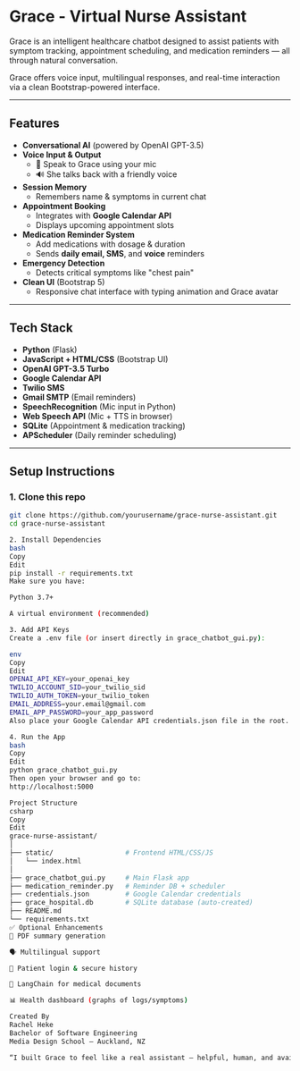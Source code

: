 #  Grace - Virtual Nurse Assistant

Grace is an intelligent healthcare chatbot designed to assist patients with symptom tracking, appointment scheduling, and medication reminders — all through natural conversation.

Grace offers voice input, multilingual responses, and real-time interaction via a clean Bootstrap-powered interface.

---

##  Features

- **Conversational AI** (powered by OpenAI GPT-3.5)
- **Voice Input & Output**
  - 🎤 Speak to Grace using your mic
  - 🔊 She talks back with a friendly voice
- **Session Memory**
  - Remembers name & symptoms in current chat
- **Appointment Booking**
  - Integrates with **Google Calendar API**
  - Displays upcoming appointment slots
- **Medication Reminder System**
  - Add medications with dosage & duration
  - Sends **daily email, SMS**, and **voice** reminders
- **Emergency Detection**
  - Detects critical symptoms like "chest pain"
- **Clean UI** (Bootstrap 5)
  - Responsive chat interface with typing animation and Grace avatar

---

##  Tech Stack

- **Python** (Flask)
- **JavaScript + HTML/CSS** (Bootstrap UI)
- **OpenAI GPT-3.5 Turbo**
- **Google Calendar API**
- **Twilio SMS**
- **Gmail SMTP** (Email reminders)
- **SpeechRecognition** (Mic input in Python)
- **Web Speech API** (Mic + TTS in browser)
- **SQLite** (Appointment & medication tracking)
- **APScheduler** (Daily reminder scheduling)

---

##  Setup Instructions

### 1. Clone this repo

```bash
git clone https://github.com/yourusername/grace-nurse-assistant.git
cd grace-nurse-assistant

2. Install Dependencies
bash
Copy
Edit
pip install -r requirements.txt
Make sure you have:

Python 3.7+

A virtual environment (recommended)

3. Add API Keys
Create a .env file (or insert directly in grace_chatbot_gui.py):

env
Copy
Edit
OPENAI_API_KEY=your_openai_key
TWILIO_ACCOUNT_SID=your_twilio_sid
TWILIO_AUTH_TOKEN=your_twilio_token
EMAIL_ADDRESS=your.email@gmail.com
EMAIL_APP_PASSWORD=your_app_password
Also place your Google Calendar API credentials.json file in the root.

4. Run the App
bash
Copy
Edit
python grace_chatbot_gui.py
Then open your browser and go to:
http://localhost:5000

Project Structure
csharp
Copy
Edit
grace-nurse-assistant/
│
├── static/                  # Frontend HTML/CSS/JS
│   └── index.html
│
├── grace_chatbot_gui.py     # Main Flask app
├── medication_reminder.py   # Reminder DB + scheduler
├── credentials.json         # Google Calendar credentials
├── grace_hospital.db        # SQLite database (auto-created)
├── README.md
└── requirements.txt
✅ Optional Enhancements
📄 PDF summary generation

🗣️ Multilingual support

🔐 Patient login & secure history

🧠 LangChain for medical documents

📊 Health dashboard (graphs of logs/symptoms)

Created By
Rachel Heke
Bachelor of Software Engineering
Media Design School – Auckland, NZ

“I built Grace to feel like a real assistant — helpful, human, and available 24/7.”